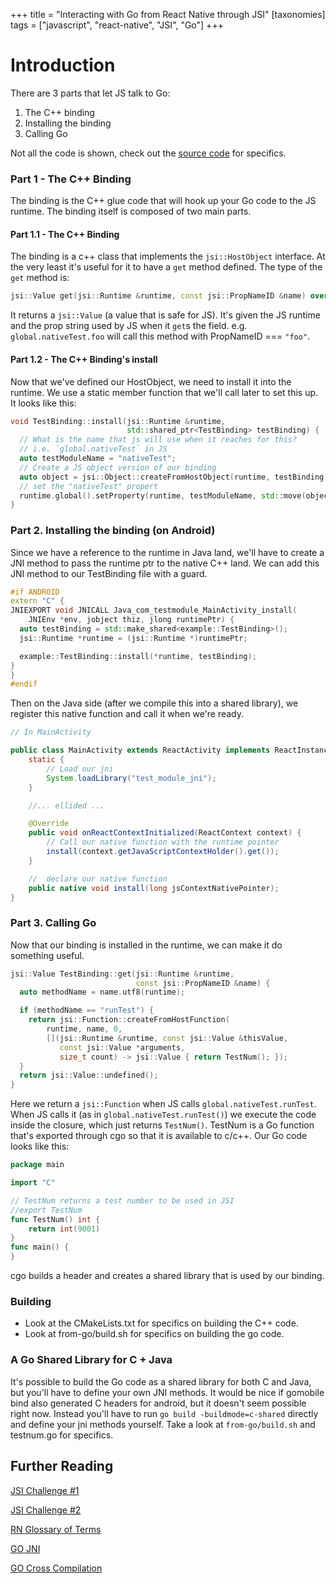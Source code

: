 +++
title = "Interacting with Go from React Native through JSI"
[taxonomies]
tags = ["javascript", "react-native", "JSI", "Go"]
+++

# Introduction

There are 3 parts that let JS talk to Go:

1. The C++ binding
2. Installing the binding
3. Calling Go

Not all the code is shown, check out the [source code](https://github.com/MarcoPolo/react-native-hostobject-demo) for specifics.

### Part 1 - The C++ Binding

The binding is the C++ glue code that will hook up your Go code to the JS runtime. The binding itself is composed of two main parts.

#### Part 1.1 - The C++ Binding

The binding is a c++ class that implements the `jsi::HostObject` interface. At the very least it's useful for it to have a `get` method defined. The type of the `get` method is:

```c++
jsi::Value get(jsi::Runtime &runtime, const jsi::PropNameID &name) override;
```

It returns a `jsi::Value` (a value that is safe for JS). It's given the JS runtime and the prop string used by JS when it `get`s the field. e.g. `global.nativeTest.foo` will call this method with PropNameID === `"foo"`.

#### Part 1.2 - The C++ Binding's install

Now that we've defined our HostObject, we need to install it into the runtime. We use a static member function that we'll call later to set this up. It looks like this:

```c++
void TestBinding::install(jsi::Runtime &runtime,
                          std::shared_ptr<TestBinding> testBinding) {
  // What is the name that js will use when it reaches for this?
  // i.e. `global.nativeTest` in JS
  auto testModuleName = "nativeTest";
  // Create a JS object version of our binding
  auto object = jsi::Object::createFromHostObject(runtime, testBinding);
  // set the "nativeTest" propert
  runtime.global().setProperty(runtime, testModuleName, std::move(object));
}
```

### Part 2. Installing the binding (on Android)

Since we have a reference to the runtime in Java land, we'll have to create a JNI method to pass the runtime ptr to the native C++ land. We can add this JNI method to our TestBinding file with a guard.

```c++
#if ANDROID
extern "C" {
JNIEXPORT void JNICALL Java_com_testmodule_MainActivity_install(
    JNIEnv *env, jobject thiz, jlong runtimePtr) {
  auto testBinding = std::make_shared<example::TestBinding>();
  jsi::Runtime *runtime = (jsi::Runtime *)runtimePtr;

  example::TestBinding::install(*runtime, testBinding);
}
}
#endif
```

Then on the Java side (after we compile this into a shared library), we register this native function and call it when we're ready.

```java
// In MainActivity

public class MainActivity extends ReactActivity implements ReactInstanceManager.ReactInstanceEventListener {
    static {
        // Load our jni
        System.loadLibrary("test_module_jni");
    }

    //... ellided ...

    @Override
    public void onReactContextInitialized(ReactContext context) {
        // Call our native function with the runtime pointer
        install(context.getJavaScriptContextHolder().get());
    }

    //  declare our native function
    public native void install(long jsContextNativePointer);
}
```

### Part 3. Calling Go

Now that our binding is installed in the runtime, we can make it do something useful.

```c++
jsi::Value TestBinding::get(jsi::Runtime &runtime,
                            const jsi::PropNameID &name) {
  auto methodName = name.utf8(runtime);

  if (methodName == "runTest") {
    return jsi::Function::createFromHostFunction(
        runtime, name, 0,
        [](jsi::Runtime &runtime, const jsi::Value &thisValue,
           const jsi::Value *arguments,
           size_t count) -> jsi::Value { return TestNum(); });
  }
  return jsi::Value::undefined();
}

```

Here we return a `jsi::Function` when JS calls `global.nativeTest.runTest`. When JS calls it (as in `global.nativeTest.runTest()`) we execute the code inside the closure, which just returns `TestNum()`. TestNum is a Go function that's exported through cgo so that it is available to c/c++. Our Go code looks like this:

```go
package main

import "C"

// TestNum returns a test number to be used in JSI
//export TestNum
func TestNum() int {
	return int(9001)
}
func main() {
}
```

cgo builds a header and creates a shared library that is used by our binding.

### Building

- Look at the CMakeLists.txt for specifics on building the C++ code.
- Look at from-go/build.sh for specifics on building the go code.

### A Go Shared Library for C + Java

It's possible to build the Go code as a shared library for both C and Java, but you'll have to define your own JNI methods. It would be nice if gomobile bind also generated C headers for android, but it doesn't seem possible right now. Instead you'll have to run `go build -buildmode=c-shared` directly and define your jni methods yourself. Take a look at `from-go/build.sh` and testnum.go for specifics.

## Further Reading

[JSI Challenge #1](https://medium.com/@christian.falch/https-medium-com-christian-falch-react-native-jsi-challenge-1201a69c8fbf)

[JSI Challenge #2](https://medium.com/@christian.falch/react-native-jsi-challenge-2-56fc4dd91613)

[RN Glossary of Terms](http://blog.nparashuram.com/2019/01/react-natives-new-architecture-glossary.html)

[GO JNI](https://blog.dogan.io/2015/08/15/java-jni-jnr-go/)

[GO Cross Compilation](https://rakyll.org/cross-compilation/)
